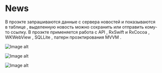 # News
В проэкте запрашиваются данные с сервера новостей и показываются в таблице , выделенную новость можно сохранить или отправить кому-то ссылку.
В проэкте применяется работа с API , RxSwift и RxCocoa , WKWebView , SQLLite , патерн проэктирования MVVM .



![Image alt](https://github.com/EfimenkoAleksandr/News/blob/master/https://github.com/EfimenkoAleksandr/News/blob/master/News%20selection%20page.png)



![Image alt](https://github.com/EfimenkoAleksandr/News/blob/master/News.png)



![Image alt](https://github.com/EfimenkoAleksandr/News/blob/master/https://github.com/EfimenkoAleksandr/News/blob/master/https://github.com/EfimenkoAleksandr/News/blob/master/Selected%20article.png)

